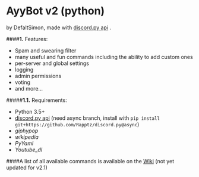 # AyyBot v2 (python)
by DefaltSimon, made with [discord.py api](https://github.com/Rapptz/discord.py) .

####**1.** Features:
- Spam and swearing filter
- many useful and fun commands including the ability to add custom ones
- per-server and global settings
- logging
- admin permissions
- voting
- and more...

#####**1.1.** Requirements:
- Python 3.5+
- [discord.py api](https://github.com/Rapptz/discord.py) (need async branch, install with ```pip install git+https://github.com/Rapptz/discord.py@async```)
- *giphypop* 
- *wikipedia*
- *PyYaml*
- *Youtube_dl*

####A list of all available commands is available on the [Wiki](https://github.com/DefaltSimon/AyyBot/wiki/Commands-list) (not yet updated for v2.1)

